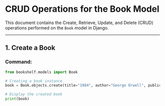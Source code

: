 # CRUD Operations for the Book Model

This document contains the Create, Retrieve, Update, and Delete (CRUD) operations performed on the `Book` model in Django.

---

## **1. Create a Book**
### **Command:**
```python
from bookshelf.models import Book

# Creating a book instance
book = Book.objects.create(title="1984", author="George Orwell", publication_year=1949)

# Display the created book
print(book)
